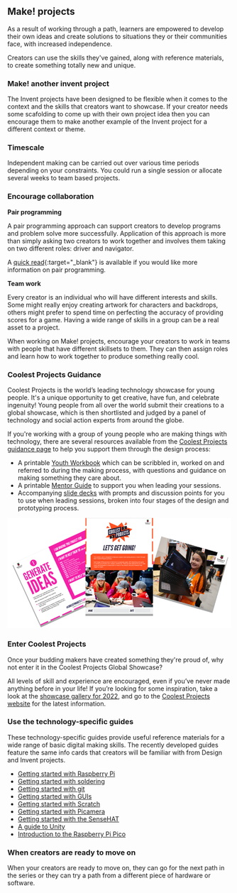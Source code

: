 ## Make! projects 

As a result of working through a path, learners are empowered to develop their own ideas and create solutions to situations they or their communities face, with increased independence. 

Creators can use the skills they've gained, along with reference materials, to create something totally new and unique.

### Make! another invent project

The Invent projects have been designed to be flexible when it comes to the context and the skills that creators want to showcase. If your creator needs some scafolding to come up with their own project idea then you can encourage them to make another example of the Invent project for a different context or theme. 

### Timescale

Independent making can be carried out over various time periods depending on your constraints. You could run a single session or allocate several weeks to team based projects.  

### Encourage collaboration

**Pair programming**

A pair programming approach can support creators to develop programs and problem solve more successfully. Application of this approach is more than simply asking two creators to work together and involves them taking on two different roles: driver and navigator.

A [quick read](https://blog.teachcomputing.org/quick-read-pair-programming-supports-learners/){:target="_blank"} is available if you would like more information on pair programming. 

**Team work**

Every creator is an individual who will have different interests and skills. Some might really enjoy creating artwork for characters and backdrops, others might prefer to spend time on perfecting the accuracy of providing scores for a game. Having a wide range of skills in a group can be a real asset to a project. 

When working on Make! projects, encourage your creators to work in teams with people that have different skillsets to them. They can then assign roles and learn how to work together to produce something really cool. 

### Coolest Projects Guidance

Coolest Projects is the world’s leading technology showcase for young people. It's a unique opportunity to get creative, have fun, and celebrate ingenuity! Young people from all over the world submit their creations to a global showcase, which is then shortlisted and judged by a panel of technology and social action experts from around the globe. 

If you're working with a group of young people who are making things with technology, there are several resources available from the [Coolest Projects guidance page](https://online.coolestprojects.org/guidance) to help you support them through the design process:
+ A printable [Youth Workbook](http://rpf.io/cpworkbook) which can be scribbled in, worked on and referred to during the making process, with questions and guidance on making something they care about.
+ A printable [Mentor Guide](http://rpf.io/cpmentorplan) to support you when leading your sessions.
+ Accompanying [slide decks](https://online.coolestprojects.org/guidance#:~:text=DOWNLOAD%20THE%20WORKBOOK-,SESSION%20PLANS,-These%20slides%20are) with prompts and discussion points for you to use when leading sessions, broken into four stages of the design and prototyping process.

![Three screenshots of coolest projects guidance in a fan layout.](images/make-fan.png)


### Enter Coolest Projects

Once your budding makers have created something they're proud of, why not enter it in the Coolest Projects Global Showcase? 

All levels of skill and experience are encouraged, even if you’ve never made anything before in your life! If you’re looking for some inspiration, take a look at the [showcase gallery for 2022](http://rpf.io/showcase22), and go to the [Coolest Projects website](https://coolestprojects.org) for the latest information.


### Use the technology-specific guides

These technology-specific guides provide useful reference materials for a wide range of basic digital making skills. The recently developed guides feature the same info cards that creators will be familiar with from Design and Invent projects. 

+ [Getting started with Raspberry Pi](https://projects.raspberrypi.org/en/projects/raspberry-pi-getting-started)
+ [Getting started with soldering](https://projects.raspberrypi.org/en/projects/getting-started-with-soldering)
+ [Getting started with git](https://projects.raspberrypi.org/en/projects/getting-started-with-git)
+ [Getting started with GUIs](https://projects.raspberrypi.org/en/projects/getting-started-with-guis/)
+ [Getting started with Scratch](https://projects.raspberrypi.org/en/projects/getting-started-scratch)
+ [Getting started with Picamera](https://projects.raspberrypi.org/en/projects/getting-started-with-picamera)
+ [Getting started with the SenseHAT](https://projects.raspberrypi.org/en/projects/getting-started-with-the-sense-hat/)
+ [A guide to Unity](https://projects.raspberrypi.org/en/projects/unity-guide)
+ [Introduction to the Raspberry Pi Pico](https://projects.raspberrypi.org/en/projects/introduction-to-the-pico/)


### When creators are ready to move on

When your creators are ready to move on, they can go for the next path in the series or they can try a path from a different piece of hardware or software. 
